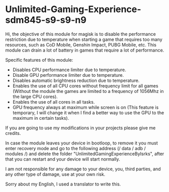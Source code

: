 # Unlimited-Gaming-Experience-sdm845-s9-s9-n9
Hi, the objective of this module for magisk is to disable the performance restriction due to temperature when starting a game that requires too many resources, such as CoD Mobile, Genshin Impact, PUBG Mobile, etc.
This module can drain a lot of battery in games that require a lot of performance.

Specific features of this module:

 - Disables CPU performance limiter due to temperature.
 - Disable GPU performance limiter due to temperature.
 - Disables automatic brightness reduction due to temperature.
 - Enables the use of all CPU cores without frequency limit for all games (Without the module the games are limited to a frequency of 1056Mhz in the large CPU cores).
 - Enables the use of all cores in all tasks.
 - GPU frequency always at maximum while screen is on (This feature is temporary, I will change it when I find a better way to use the GPU to the maximum in certain tasks).

If you are going to use my modifications in your projects please give me credits.

In case the module leaves your device in bootloop, to remove it you must enter recovery mode and go to the following address (/ data / adb / modules /) and delete the folder "UnlimitedGamingExperienceByIsrks", after that you can restart and your device will start normally.

I am not responsible for any damage to your device, you, third parties, and any other type of damage, use at your own risk.

Sorry about my English, I used a translator to write this.
